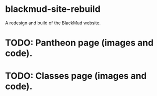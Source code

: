 # blackmud-site-rebuild
A redesign and build of the BlackMud website.



# TODO: Pantheon page (images and code).

# TODO: Classes page (images and code).
